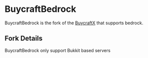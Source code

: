 # BuycraftBedrock

BuycraftBedrock is the fork of the [BuycraftX](https://github.com/tebexio/BuycraftX) that supports bedrock.

## Fork Details

BuycraftBedrock only support Bukkit based servers
